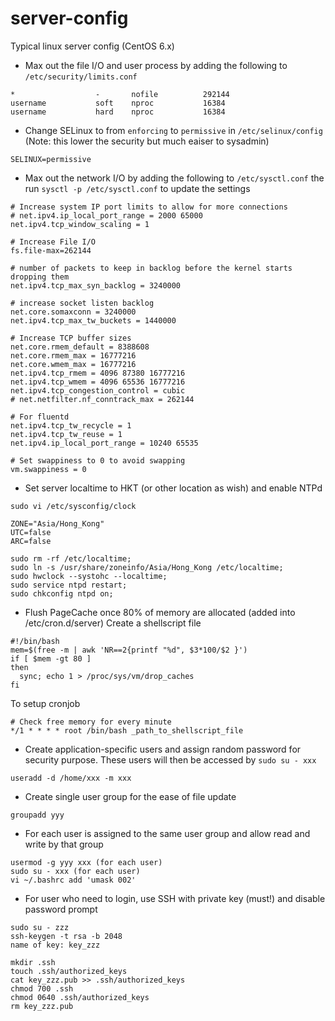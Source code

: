 # server-config
Typical linux server config (CentOS 6.x)

* Max out the file I/O and user process by adding the following to `/etc/security/limits.conf`

```
*                  -       nofile          292144
username           soft    nproc           16384
username           hard    nproc           16384
```

* Change SELinux to from `enforcing` to `permissive` in `/etc/selinux/config` (Note: this lower the security but much eaiser to sysadmin)
```
SELINUX=permissive
```

* Max out the network I/O by adding the following to `/etc/sysctl.conf` the run `sysctl -p /etc/sysctl.conf` to update the settings
```
# Increase system IP port limits to allow for more connections
# net.ipv4.ip_local_port_range = 2000 65000
net.ipv4.tcp_window_scaling = 1

# Increase File I/O
fs.file-max=262144

# number of packets to keep in backlog before the kernel starts dropping them
net.ipv4.tcp_max_syn_backlog = 3240000

# increase socket listen backlog
net.core.somaxconn = 3240000
net.ipv4.tcp_max_tw_buckets = 1440000

# Increase TCP buffer sizes
net.core.rmem_default = 8388608
net.core.rmem_max = 16777216
net.core.wmem_max = 16777216
net.ipv4.tcp_rmem = 4096 87380 16777216
net.ipv4.tcp_wmem = 4096 65536 16777216
net.ipv4.tcp_congestion_control = cubic
# net.netfilter.nf_conntrack_max = 262144

# For fluentd
net.ipv4.tcp_tw_recycle = 1
net.ipv4.tcp_tw_reuse = 1
net.ipv4.ip_local_port_range = 10240 65535

# Set swappiness to 0 to avoid swapping
vm.swappiness = 0
```

* Set server localtime to HKT (or other location as wish) and enable NTPd
```
sudo vi /etc/sysconfig/clock
```
```
ZONE="Asia/Hong_Kong"
UTC=false
ARC=false
```
```
sudo rm -rf /etc/localtime; 
sudo ln -s /usr/share/zoneinfo/Asia/Hong_Kong /etc/localtime; 
sudo hwclock --systohc --localtime;
sudo service ntpd restart;
sudo chkconfig ntpd on;

```

* Flush PageCache once 80% of memory are allocated (added into /etc/cron.d/server)
Create a shellscript file
```
#!/bin/bash
mem=$(free -m | awk 'NR==2{printf "%d", $3*100/$2 }')
if [ $mem -gt 80 ]
then
  sync; echo 1 > /proc/sys/vm/drop_caches
fi
```
To setup cronjob
```
# Check free memory for every minute
*/1 * * * * root /bin/bash _path_to_shellscript_file
```

* Create application-specific users and assign random password for security purpose. These users will then be accessed by `sudo su - xxx`
```
useradd -d /home/xxx -m xxx
```

* Create single user group for the ease of file update
```
groupadd yyy
```

* For each user is assigned to the same user group and allow read and write by that group
```
usermod -g yyy xxx (for each user)
sudo su - xxx (for each user)
vi ~/.bashrc add 'umask 002'
```

* For user who need to login, use SSH with private key (must!) and disable password prompt
```
sudo su - zzz
ssh-keygen -t rsa -b 2048
name of key: key_zzz

mkdir .ssh
touch .ssh/authorized_keys
cat key_zzz.pub >> .ssh/authorized_keys
chmod 700 .ssh
chmod 0640 .ssh/authorized_keys
rm key_zzz.pub
```

